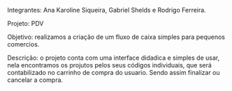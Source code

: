 Integrantes: Ana Karoline Siqueira, Gabriel Shelds e Rodrigo Ferreira. 

Projeto: PDV 

Objetivo: realizamos a criação de um fluxo de caixa simples para pequenos comercios. 

Descrição: o projeto conta com uma interface didadica e simples de usar, nela encontramos os projutos pelos seus códigos individuais, que será contabilizado no carrinho de compra do usuario. 
Sendo assim finalizar ou cancelar a compra.
